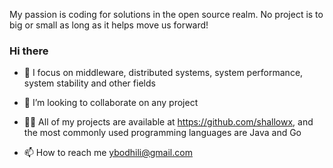 My passion is coding for solutions in the open source realm. No project is to big or small as long as it helps move us forward!

### Hi there  

- 🔭 I focus on middleware, distributed systems, system performance, system stability and other fields
  
- 👯  I’m looking to collaborate on any project
  
- 👨‍💻 All of my projects are available at https://github.com/shallowx, and the most commonly used programming languages ​​are Java and Go
  
- 📫 How to reach me ybodhili@gmail.com
